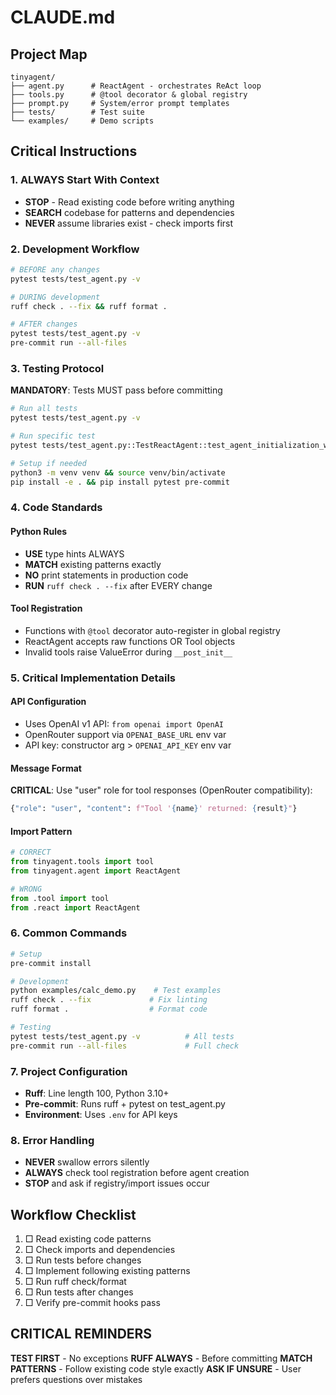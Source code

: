 # CLAUDE.md

## Project Map
```
tinyagent/
├── agent.py      # ReactAgent - orchestrates ReAct loop
├── tools.py      # @tool decorator & global registry
├── prompt.py     # System/error prompt templates
├── tests/        # Test suite
└── examples/     # Demo scripts
```

## Critical Instructions

### 1. ALWAYS Start With Context
- **STOP** - Read existing code before writing anything
- **SEARCH** codebase for patterns and dependencies
- **NEVER** assume libraries exist - check imports first

### 2. Development Workflow
```bash
# BEFORE any changes
pytest tests/test_agent.py -v

# DURING development
ruff check . --fix && ruff format .

# AFTER changes
pytest tests/test_agent.py -v
pre-commit run --all-files
```

### 3. Testing Protocol
**MANDATORY**: Tests MUST pass before committing
```bash
# Run all tests
pytest tests/test_agent.py -v

# Run specific test
pytest tests/test_agent.py::TestReactAgent::test_agent_initialization_with_function_tools -v

# Setup if needed
python3 -m venv venv && source venv/bin/activate
pip install -e . && pip install pytest pre-commit
```

### 4. Code Standards

#### Python Rules
- **USE** type hints ALWAYS
- **MATCH** existing patterns exactly
- **NO** print statements in production code
- **RUN** `ruff check . --fix` after EVERY change

#### Tool Registration
- Functions with `@tool` decorator auto-register in global registry
- ReactAgent accepts raw functions OR Tool objects
- Invalid tools raise ValueError during `__post_init__`

### 5. Critical Implementation Details

#### API Configuration
- Uses OpenAI v1 API: `from openai import OpenAI`
- OpenRouter support via `OPENAI_BASE_URL` env var
- API key: constructor arg > `OPENAI_API_KEY` env var

#### Message Format
**CRITICAL**: Use "user" role for tool responses (OpenRouter compatibility):
```python
{"role": "user", "content": f"Tool '{name}' returned: {result}"}
```

#### Import Pattern
```python
# CORRECT
from tinyagent.tools import tool
from tinyagent.agent import ReactAgent

# WRONG
from .tool import tool
from .react import ReactAgent
```

### 6. Common Commands
```bash
# Setup
pre-commit install

# Development
python examples/calc_demo.py    # Test examples
ruff check . --fix             # Fix linting
ruff format .                  # Format code

# Testing
pytest tests/test_agent.py -v          # All tests
pre-commit run --all-files             # Full check
```

### 7. Project Configuration
- **Ruff**: Line length 100, Python 3.10+
- **Pre-commit**: Runs ruff + pytest on test_agent.py
- **Environment**: Uses `.env` for API keys

### 8. Error Handling
- **NEVER** swallow errors silently
- **ALWAYS** check tool registration before agent creation
- **STOP** and ask if registry/import issues occur

## Workflow Checklist

1. □ Read existing code patterns
2. □ Check imports and dependencies
3. □ Run tests before changes
4. □ Implement following existing patterns
5. □ Run ruff check/format
6. □ Run tests after changes
7. □ Verify pre-commit hooks pass

## CRITICAL REMINDERS

**TEST FIRST** - No exceptions
**RUFF ALWAYS** - Before committing
**MATCH PATTERNS** - Follow existing code style exactly
**ASK IF UNSURE** - User prefers questions over mistakes
